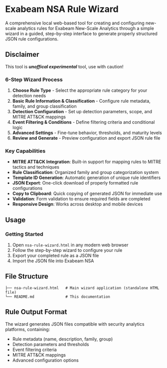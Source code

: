 # Exabeam NSA Rule Wizard

A comprehensive local web-based tool for creating and configuring new-scale analytics rules for Exabeam New-Scale Analytics through a simple wizard in a guided, step-by-step interface to generate properly structured JSON rule configurations.

## Disclaimer

This tool is **_unoffical experimental_** tool, use with caution!

### **6-Step Wizard Process**

1. **Choose Rule Type** - Select the appropriate rule category for your detection needs
2. **Basic Rule Information & Classification** - Configure rule metadata, family, and group classification
3. **Detection Configuration** - Set up detection parameters, scope, and MITRE ATT&CK mappings
4. **Event Filtering & Conditions** - Define filtering criteria and conditional logic
5. **Advanced Settings** - Fine-tune behavior, thresholds, and maturity levels
6. **Review and Generate** - Preview configuration and export JSON rule file

### **Key Capabilities**

- **MITRE ATT&CK Integration**: Built-in support for mapping rules to MITRE tactics and techniques
- **Rule Classification**: Organized family and group categorization system
- **Template ID Generation**: Automatic generation of unique rule identifiers
- **JSON Export**: One-click download of properly formatted rule configurations
- **Copy to Clipboard**: Quick copying of generated JSON for immediate use
- **Validation**: Form validation to ensure required fields are completed
- **Responsive Design**: Works across desktop and mobile devices

## Usage

### Getting Started

1. Open `nsa-rule-wizard.html` in any modern web browser
2. Follow the step-by-step wizard to configure your rule
3. Export your completed rule as a JSON file
4. Import the JSON file into Exabeam NSA

## File Structure

```
├── nsa-rule-wizard.html   # Main wizard application (standalone HTML file)
└── README.md              # This documentation
```

## Rule Output Format

The wizard generates JSON files compatible with security analytics platforms, containing:

- Rule metadata (name, description, family, group)
- Detection parameters and thresholds
- Event filtering criteria
- MITRE ATT&CK mappings
- Advanced configuration options

